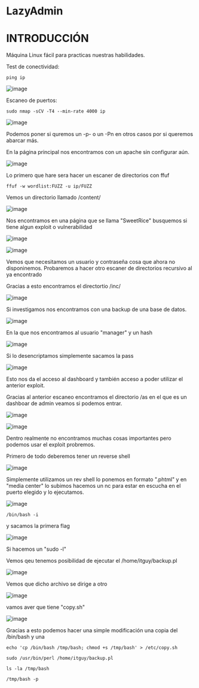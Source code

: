 <h1 alig="center">LazyAdmin</h1>

# INTRODUCCIÓN

Máquina Linux fácil para practicas nuestras habilidades.

Test de conectividad:

```
ping ip
```
![image](https://github.com/user-attachments/assets/26e92704-17fb-4a65-be43-3a9c0ec6e7e5)

Escaneo de puertos:

```
sudo nmap -sCV -T4 --min-rate 4000 ip
```

![image](https://github.com/user-attachments/assets/d935efa7-01f0-4100-ad38-f5eec94082c8)

Podemos poner si quremos un -p- o un -Pn en otros casos por si queremos abarcar más.

En la página principal nos encontramos con un apache sin configurar aún.

![image](https://github.com/user-attachments/assets/12a4c304-d01a-490b-b782-1a47b12aa7a6)

Lo primero que hare sera hacer un escaner de directorios con ffuf

```
ffuf -w wordlist:FUZZ -u ip/FUZZ
```

Vemos un directorio llamado /content/ 

![image](https://github.com/user-attachments/assets/5d336369-e66a-458e-818a-aa7383f293c4)

Nos encontramos en una página que se llama "SweetRice" busquemos si tiene algun exploit o vulnerabilidad

![image](https://github.com/user-attachments/assets/83ced06b-c69c-46bd-94c9-68eb48a70104)

![image](https://github.com/user-attachments/assets/a727c5fd-c54a-4aa3-b0ba-229f05253233)

Vemos que necesitamos un usuario y contraseña cosa que ahora no disponinemos. Probaremos a hacer otro escaner de directorios recursivo al ya encontrado

Gracias a esto encontramos el directortio /inc/

![image](https://github.com/user-attachments/assets/b8cd4ca1-a0a1-48a6-806f-0473d848c1f9)

Si investigamos nos encontramos con una backup de una base de datos.

![image](https://github.com/user-attachments/assets/f8ed6a86-7eea-40ab-95a9-ada58212f943)

En la que nos encontramos al usuario "manager" y un hash 

![image](https://github.com/user-attachments/assets/dbf1f359-b37a-4750-bc6e-3742d4111472)

Si lo desencriptamos simplemente sacamos la pass

![image](https://github.com/user-attachments/assets/2e60d2c0-a699-4ee1-9a83-0dc0b42725ce)

Esto nos da el acceso al dashboard y también acceso a poder utilizar el anterior exploit.

Gracias al anterior escaneo encontramos el directorio /as en el que es un dashboar de admin veamos si podemos entrar.

![image](https://github.com/user-attachments/assets/cd87b725-2cf5-4f8f-afc5-ac23e0ea75e9)

![image](https://github.com/user-attachments/assets/6c1fc10c-c64d-434a-8e32-26ebf9a9f666)

Dentro realmente no encontramos muchas cosas importantes pero podemos usar el exploit probremos.

Primero de todo deberemos tener un reverse shell

![image](https://github.com/user-attachments/assets/b9c1cdc3-50d7-442e-acdc-dc3ccc68ff20)

Simplemente utilizamos un rev shell lo ponemos en formato ".phtml" y en "media center" lo subimos hacemos un nc para estar en escucha en el puerto elegido y lo ejecutamos.

![image](https://github.com/user-attachments/assets/53f4c398-d344-4084-8e62-9e31383c5d02)

```
/bin/bash -i
```
 y sacamos la primera flag 

 ![image](https://github.com/user-attachments/assets/128a9eba-941d-4ea9-a09f-56a125dfcf46)

Si hacemos un "sudo -l" 

Vemos qeu tenemos posibilidad de ejecutar el /home/itguy/backup.pl 

![image](https://github.com/user-attachments/assets/329d7f0f-9d32-49f0-b57e-c4f11aa1f6a1)

Vemos que dicho archivo se dirige a otro 

![image](https://github.com/user-attachments/assets/e36b05ff-7c4f-44b6-b084-0409f2fb2d37)

vamos aver que tiene "copy.sh"

![image](https://github.com/user-attachments/assets/da95a934-c99e-4b39-8597-73b3d6532cc4)

Gracias a esto podemos hacer una simple modificación una copia del /bin/bash y una 

```
echo 'cp /bin/bash /tmp/bash; chmod +s /tmp/bash' > /etc/copy.sh

sudo /usr/bin/perl /home/itguy/backup.pl

ls -la /tmp/bash

/tmp/bash -p
```









